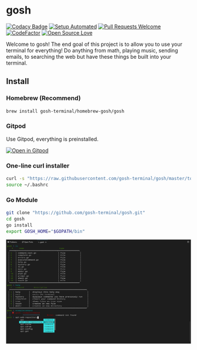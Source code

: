# gosh

[![Codacy Badge](https://api.codacy.com/project/badge/Grade/51f0c37b6e3c4e559389f2e6fec985f2)](https://www.codacy.com/manual/gosh-terminal/gosh_2?utm_source=github.com&utm_medium=referral&utm_content=gosh-terminal/gosh&utm_campaign=Badge_Grade)
[![Setup Automated](https://img.shields.io/badge/setup-automated-blue?logo=gitpod)](https://gitpod.io/from-referrer/)
[![Pull Requests Welcome](https://img.shields.io/badge/PRs-welcome-brightgreen.svg)](http://makeapullrequest.com)
[![CodeFactor](https://www.codefactor.io/repository/github/gosh-terminal/gosh/badge)](https://www.codefactor.io/repository/github/gosh-terminal/gosh)
[![Open Source Love](https://badges.frapsoft.com/os/v1/open-source.png?v=103)](https://github.com/ellerbrock/open-source-badges/)

Welcome to gosh! The end goal of this project is to allow you to use your
terminal for everything! Do anything from math, playing music, sending emails,
to searching the web but have these things be built into your terminal.

## Install

### Homebrew (Recommend)

```bash
brew install gosh-terminal/homebrew-gosh/gosh
```

### Gitpod

Use Gitpod, everything is preinstalled.

[![Open in Gitpod](https://gitpod.io/button/open-in-gitpod.svg)](https://gitpod.io/#https://github.com/gosh-terminal/gosh)

### One-line curl installer

```bash
curl -s "https://raw.githubusercontent.com/gosh-terminal/gosh/master/tools/setup2.0.bash" | bash
source ~/.bashrc
```

### Go Module

```bash
git clone "https://github.com/gosh-terminal/gosh.git"
cd gosh
go install
export GOSH_HOME="$GOPATH/bin"
```

![Example of gosh](https://github.com/gosh-terminal/gosh/blob/master/.github/images/example.png?raw=true)
